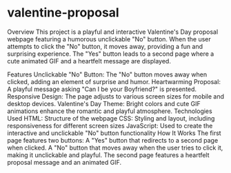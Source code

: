 # valentine-proposal
Overview
This project is a playful and interactive Valentine's Day proposal webpage featuring a humorous unclickable "No" button. When the user attempts to click the "No" button, it moves away, providing a fun and surprising experience. The "Yes" button leads to a second page where a cute animated GIF and a heartfelt message are displayed.

Features
Unclickable "No" Button: The "No" button moves away when clicked, adding an element of surprise and humor.
Heartwarming Proposal: A playful message asking "Can I be your Boyfriend?" is presented.
Responsive Design: The page adjusts to various screen sizes for mobile and desktop devices.
Valentine's Day Theme: Bright colors and cute GIF animations enhance the romantic and playful atmosphere.
Technologies Used
HTML: Structure of the webpage
CSS: Styling and layout, including responsiveness for different screen sizes
JavaScript: Used to create the interactive and unclickable "No" button functionality
How It Works
The first page features two buttons:
A "Yes" button that redirects to a second page when clicked.
A "No" button that moves away when the user tries to click it, making it unclickable and playful.
The second page features a heartfelt proposal message and an animated GIF.
